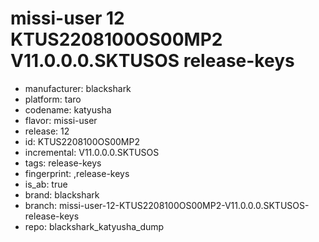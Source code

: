 # missi-user 12 KTUS2208100OS00MP2 V11.0.0.0.SKTUSOS release-keys
- manufacturer: blackshark
- platform: taro
- codename: katyusha
- flavor: missi-user
- release: 12
- id: KTUS2208100OS00MP2
- incremental: V11.0.0.0.SKTUSOS
- tags: release-keys
- fingerprint: ,release-keys
- is_ab: true
- brand: blackshark
- branch: missi-user-12-KTUS2208100OS00MP2-V11.0.0.0.SKTUSOS-release-keys
- repo: blackshark_katyusha_dump
